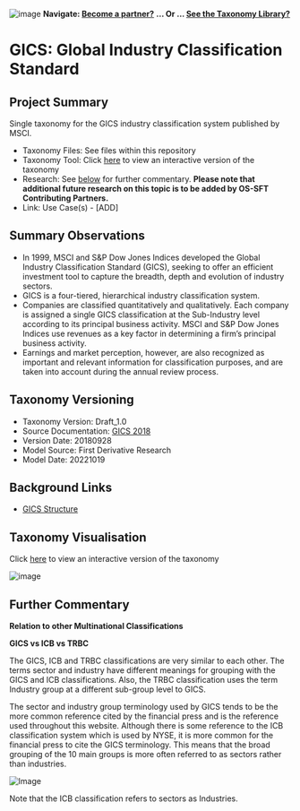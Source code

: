 

![image](https://user-images.githubusercontent.com/112073913/188821900-0c411acf-fbdd-4163-adc9-3ba4e2be78df.png)
**Navigate: [Become a partner?](https://github.com/OS-SFT/06-COLLABORATORS-PARTNERS)**
**... Or ... [See the Taxonomy Library?](https://github.com/orgs/OS-SFT/projects/2)**

# GICS: Global Industry Classification Standard

## Project Summary

Single taxonomy for the GICS industry classification system published by MSCI.
- Taxonomy Files: See files within this repository
- Taxonomy Tool: Click [here](https://os-sft.solidatus.com/viewer/share/ljOQy4jwS4Sh3plxTRcNnYkXdnRH0k1L) to view an interactive version of the taxonomy
- Research: See [below](https://github.com/OS-SFT/Taxonomy-Mappings-Library/blob/main/Industry%20Classification%20Taxonomies/GICS/README.md#further-commentary) for further commentary. **Please note that additional future research on this topic is to be added by OS-SFT Contributing Partners.**
- Link: Use Case(s) - [ADD]

## Summary Observations

- In 1999, MSCI and S&P Dow Jones Indices developed the Global Industry Classification Standard (GICS), seeking to offer an efficient investment tool to capture the breadth, depth and evolution of industry sectors.
- GICS is a four-tiered, hierarchical industry classification system.
- Companies are classified quantitatively and qualitatively. Each company is assigned a single GICS classification at the Sub-Industry level according to its principal business activity. MSCI and S&P Dow Jones Indices use revenues as a key factor in determining a firm’s principal business activity.
- Earnings and market perception, however, are also recognized as important and relevant information for classification purposes, and are taken into account during the annual review process.

## Taxonomy Versioning

- Taxonomy Version: Draft_1.0
- Source Documentation: [GICS 2018](https://www.msci.com/documents/1296102/11185224/Effective+until+March+17%2C+2023.xlsx/9666eafc-5dff-7a72-721e-7f81bc14dbab?t=1679088582735)
- Version Date: 20180928
- Model Source: First Derivative Research
- Model Date: 20221019

## Background Links

- [GICS Structure](https://www.spglobal.com/spdji/en/landing/topic/gics/)

##  Taxonomy Visualisation

Click [here](https://os-sft.solidatus.com/viewer/share/ljOQy4jwS4Sh3plxTRcNnYkXdnRH0k1L) to view an interactive version of the taxonomy

![image](https://github.com/OS-SFT/Taxonomy-Mappings-Library/assets/112079442/88469876-ff1c-4333-86e0-82f25c99acc8)

## Further Commentary

**Relation to other Multinational Classifications**

**GICS vs ICB vs TRBC**

The GICS, ICB and TRBC classifications are very similar to each other. The terms sector and industry have different meanings for grouping with the GICS and ICB classifications. Also, the TRBC classification uses the term Industry group at a different sub-group level to GICS.

The sector and industry group terminology used by GICS tends to be the more common reference cited by the financial press and is the reference used throughout this website. Although there is some reference to the ICB classification system which is used by NYSE, it is more common for the financial press to cite the GICS terminology. This means that the broad grouping of the 10 main groups is more often referred to as sectors rather than industries.

![Image](https://user-images.githubusercontent.com/113118809/191490671-bf7ae8d7-0112-4607-8004-f12d30b1c27a.png)

Note that the ICB classification refers to sectors as Industries.

